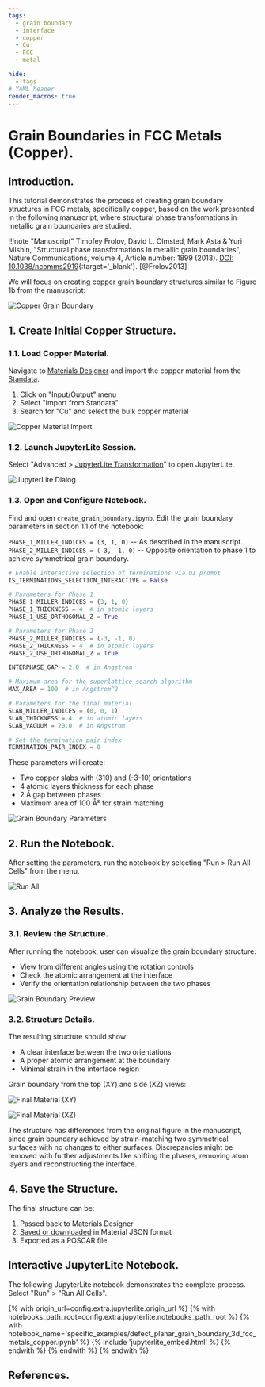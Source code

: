 ```yaml
---
tags:
  - grain boundary
  - interface
  - copper
  - Cu
  - FCC
  - metal

hide:
  - tags
# YAML header
render_macros: true
---
```


# Grain Boundaries in FCC Metals (Copper).

## Introduction.

This tutorial demonstrates the process of creating grain boundary structures in FCC metals, specifically copper, based on the work presented in the following manuscript, where structural phase transformations in metallic grain boundaries are studied.


!!!note "Manuscript"
    Timofey Frolov, David L. Olmsted, Mark Asta & Yuri Mishin, "Structural phase transformations in metallic grain boundaries", Nature Communications, volume 4, Article number: 1899 (2013). [DOI: 10.1038/ncomms2919](https://www.nature.com/articles/ncomms2919){:target='_blank'}. [@Frolov2013]

We will focus on creating copper grain boundary structures similar to Figure 1b from the manuscript:

![Copper Grain Boundary](/images/tutorials/materials/defects/grain_boundary_fcc_metal/0-figure-from-manuscript.webp "Copper Grain Boundary, FIG. 1")

## 1. Create Initial Copper Structure.

### 1.1. Load Copper Material.

Navigate to [Materials Designer](../../../materials-designer/overview.md) and import the copper material from the [Standata](../../../materials-designer/header-menu/input-output/standata-import.md).

1. Click on "Input/Output" menu
2. Select "Import from Standata"
3. Search for "Cu" and select the bulk copper material

![Copper Material Import](/images/tutorials/materials/defects/grain_boundary_fcc_metal/1-standata-import-cu.webp "Copper Material Import")

### 1.2. Launch JupyterLite Session.

Select "Advanced > [JupyterLite Transformation](../../../materials-designer/header-menu/advanced/jupyterlite-dialog.md)" to open JupyterLite.

![JupyterLite Dialog](/images/jupyterlite/md-advanced-jl.webp "JupyterLite Dialog")

### 1.3. Open and Configure Notebook.

Find and open `create_grain_boundary.ipynb`. Edit the grain boundary parameters in section 1.1 of the notebook:

`PHASE_1_MILLER_INDICES = (3, 1, 0)` -- As described in the manuscript.
`PHASE_2_MILLER_INDICES = (-3, -1, 0)` -- Opposite orientation to phase 1 to achieve symmetrical grain boundary.

```python
# Enable interactive selection of terminations via UI prompt
IS_TERMINATIONS_SELECTION_INTERACTIVE = False

# Parameters for Phase 1
PHASE_1_MILLER_INDICES = (3, 1, 0)
PHASE_1_THICKNESS = 4  # in atomic layers
PHASE_1_USE_ORTHOGONAL_Z = True

# Parameters for Phase 2
PHASE_2_MILLER_INDICES = (-3, -1, 0)
PHASE_2_THICKNESS = 4  # in atomic layers
PHASE_2_USE_ORTHOGONAL_Z = True

INTERPHASE_GAP = 2.0  # in Angstrom

# Maximum area for the superlattice search algorithm
MAX_AREA = 100  # in Angstrom^2

# Parameters for the final material
SLAB_MILLER_INDICES = (0, 0, 1)
SLAB_THICKNESS = 4  # in atomic layers
SLAB_VACUUM = 20.0  # in Angstrom

# Set the termination pair index
TERMINATION_PAIR_INDEX = 0
```

These parameters will create:

- Two copper slabs with (310) and (-3-10) orientations
- 4 atomic layers thickness for each phase
- 2 Å gap between phases
- Maximum area of 100 Å² for strain matching

![Grain Boundary Parameters](/images/tutorials/materials/defects/grain_boundary_fcc_metal/2-jl-setup-nb.webp "Grain Boundary Parameters")

## 2. Run the Notebook.

After setting the parameters, run the notebook by selecting "Run > Run All Cells" from the menu.

![Run All](/images/jupyterlite/run-all.webp "Run All")


## 3. Analyze the Results.

### 3.1. Review the Structure.

After running the notebook, user can visualize the grain boundary structure:

- View from different angles using the rotation controls
- Check the atomic arrangement at the interface
- Verify the orientation relationship between the two phases

![Grain Boundary Preview](/images/tutorials/materials/defects/grain_boundary_fcc_metal/3-jl-result-preview.webp "Grain Boundary Preview")

### 3.2. Structure Details.

The resulting structure should show:

- A clear interface between the two orientations
- A proper atomic arrangement at the boundary
- Minimal strain in the interface region

Grain boundary from the top (XY) and side (XZ) views:

![Final Material (XY)](/images/tutorials/materials/defects/grain_boundary_fcc_metal/4-wave-result.webp "Final Copper Grain Boundary, XY view")

![Final Material (XZ)](/images/tutorials/materials/defects/grain_boundary_fcc_metal/5-wave-result-xz.webp "Final Copper Grain Boundary, XZ view")

The structure has differences from the original figure in the manuscript, since grain boundary achieved by strain-matching two symmetrical surfaces with no changes to either surfaces. Discrepancies might be removed with further adjustments like shifting the phases, removing atom layers and reconstructing the interface.

## 4. Save the Structure.

The final structure can be:

1. Passed back to Materials Designer
2. [Saved or downloaded](../../../materials-designer/header-menu/input-output.md) in Material JSON format
3. Exported as a POSCAR file

## Interactive JupyterLite Notebook.

The following JupyterLite notebook demonstrates the complete process. Select "Run" > "Run All Cells".

{% with origin_url=config.extra.jupyterlite.origin_url %}
{% with notebooks_path_root=config.extra.jupyterlite.notebooks_path_root %}
{% with notebook_name='specific_examples/defect_planar_grain_boundary_3d_fcc_metals_copper.ipynb' %}
{% include 'jupyterlite_embed.html' %}
{% endwith %}
{% endwith %}
{% endwith %}

## References.

